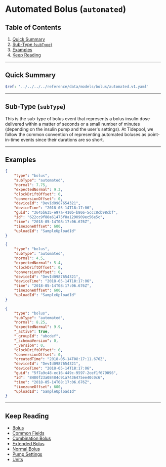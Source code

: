 # Automated Bolus (`automated`)<!-- omit in toc -->

## Table of Contents<!-- omit in toc -->

1. [Quick Summary](#quick-summary)
2. [Sub-Type (`subType`)](#sub-type-subtype)
3. [Examples](#examples)
4. [Keep Reading](#keep-reading)

---

## Quick Summary

```yaml json_schema
$ref: '../../../../reference/data/models/bolus/automated.v1.yaml'
```

---

## Sub-Type (`subType`)

This is the sub-type of bolus event that represents a bolus insulin dose delivered within a matter of seconds or a small number of minutes (depending on the insulin pump and the user's settings). At Tidepool, we follow the common convention of representing automated boluses as point-in-time events since their durations are so short.

---

## Examples

```json title="Example (client)" lineNumbers=true
{
    "type": "bolus",
    "subType": "automated",
    "normal": 7.75,
    "expectedNormal": 9.3,
    "clockDriftOffset": 0,
    "conversionOffset": 0,
    "deviceId": "DevId0987654321",
    "deviceTime": "2018-05-14T18:17:06",
    "guid": "3645b635-e97a-410b-b866-5ccc8cb98cbf",
    "id": "622cc9f88a61475f8a1290909ec56e5c",
    "time": "2018-05-14T08:17:06.676Z",
    "timezoneOffset": 600,
    "uploadId": "SampleUploadId"
}
```

```json title="Example (ingestion)" lineNumbers=true
{
    "type": "bolus",
    "subType": "automated",
    "normal": 4.5,
    "expectedNormal": 5.4,
    "clockDriftOffset": 0,
    "conversionOffset": 0,
    "deviceId": "DevId0987654321",
    "deviceTime": "2018-05-14T18:17:06",
    "time": "2018-05-14T08:17:06.676Z",
    "timezoneOffset": 600,
    "uploadId": "SampleUploadId"
}
```

```json title="Example (storage)" lineNumbers=true
{
    "type": "bolus",
    "subType": "automated",
    "normal": 8.25,
    "expectedNormal": 9.9,
    "_active": true,
    "_groupId": "abcdef",
    "_schemaVersion": 0,
    "_version": 0,
    "clockDriftOffset": 0,
    "conversionOffset": 0,
    "createdTime": "2018-05-14T08:17:11.676Z",
    "deviceId": "DevId0987654321",
    "deviceTime": "2018-05-14T18:17:06",
    "guid": "5f7a9c48-ec16-449c-9597-2cef1f679096",
    "id": "8480f23a08484c91a7436475ee40c0c6",
    "time": "2018-05-14T08:17:06.676Z",
    "timezoneOffset": 600,
    "uploadId": "SampleUploadId"
}
```

---

## Keep Reading

* [Bolus](../bolus.md)
* [Common Fields](../../common-fields.md)
* [Combination Bolus](./combination.md)
* [Extended Bolus](./extended.md)
* [Normal Bolus](./normal.md)
* [Pump Settings](../pump-settings.md)
* [Units](../../units.md)
